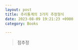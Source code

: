 ```yaml
---
layout: post
title: 추리통계의 3가지 추정형식
date: 2023-08-09 19:21:23 +0900
category: Books

---
```

> 점추정  


  
